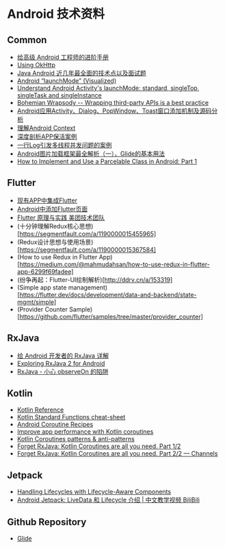 # Android 技术资料

## Common
* [给高级 Android 工程师的进阶手册](http://hencoder.com/)
* [Using OkHttp](https://guides.codepath.com/android/Using-OkHttp)
* [Java Android 近几年最全面的技术点以及面试题](https://github.com/pengMaster/BestNote)
* [Android “launchMode” (Visualized)](https://medium.com/@iammert/android-launchmode-visualized-8843fc833dbe)
* [Understand Android Activity's launchMode: standard, singleTop, singleTask and singleInstance](https://inthecheesefactory.com/blog/understand-android-activity-launchmode/en)
* [Bohemian Wrapsody -- Wrapping third-party APIs is a best practice](https://proandroiddev.com/bohemian-wrapsody-86a5ac3c910a)
* [Android应用Activity、Dialog、PopWindow、Toast窗口添加机制及源码分析](https://blog.csdn.net/yanbober/article/details/46361191)
* [理解Android Context](http://gityuan.com/2017/04/09/android_context/)
* [深度剖析APP保活案例](http://gityuan.com/2018/02/24/process-keep-forever/)
* [一行Log引发多线程并发问题的案例](http://gityuan.com/2018/02/03/log-fc/)
* [Android图片加载框架最全解析（一），Glide的基本用法](https://blog.csdn.net/guolin_blog/article/details/53759439)
* [How to Implement and Use a Parcelable Class in Android: Part 1](https://medium.com/techmacademy/how-to-implement-and-use-a-parcelable-class-in-android-part-1-28cca73fc2d1)

## Flutter
* [现有APP中集成Flutter](https://github.com/flutter/flutter/wiki/Add-Flutter-to-existing-apps)
* [Android中添加Flutter页面](https://github.com/flutter/flutter/wiki/Adding-Flutter-to-Android)
* [Flutter 原理与实践 美团技术团队](https://tech.meituan.com/2018/08/09/waimai-flutter-practice.html)
* (十分钟理解Redux核心思想)[https://segmentfault.com/a/1190000015455965]
* (Redux设计思想与使用场景)[https://segmentfault.com/a/1190000015367584]
* (How to use Redux in Flutter App)[https://medium.com/@mahmudahsan/how-to-use-redux-in-flutter-app-6299f69fadee]
* (纷争再起：Flutter-UI绘制解析)[http://ddrv.cn/a/153319]
* (Simple app state management)[https://flutter.dev/docs/development/data-and-backend/state-mgmt/simple]
* (Provider Counter Sample)[https://github.com/flutter/samples/tree/master/provider_counter]

## RxJava
* [给 Android 开发者的 RxJava 详解](http://gank.io/post/560e15be2dca930e00da1083)
* [Exploring RxJava 2 for Android](https://jakewharton.com/exploring-rxjava-2-for-android/)
* [RxJava - 小心 observeOn 的陷阱](https://www.jianshu.com/p/238b286ac69c)

## Kotlin
* [Kotlin Reference](https://kotlinlang.org/docs/reference/)
* [Kotlin Standard Functions cheat-sheet](https://medium.com/androiddevelopers/kotlin-standard-functions-cheat-sheet-27f032dd4326)
* [Android Coroutine Recipes](https://proandroiddev.com/android-coroutine-recipes-33467a4302e9)
* [Improve app performance with Kotlin coroutines](https://developer.android.com/kotlin/coroutines)
* [Kotlin Coroutines patterns & anti-patterns](https://proandroiddev.com/kotlin-coroutines-patterns-anti-patterns-f9d12984c68e)
* [Forget RxJava: Kotlin Coroutines are all you need. Part 1/2](https://proandroiddev.com/forget-rxjava-kotlin-coroutines-are-all-you-need-part-1-2-4f62ecc4f99b)
* [Forget RxJava: Kotlin Coroutines are all you need. Part 2/2 — Channels](https://proandroiddev.com/forget-rxjava-kotlin-coroutines-are-all-you-need-d4dbdb509708)

## Jetpack
* [Handling Lifecycles with Lifecycle-Aware Components](https://developer.android.com/topic/libraries/architecture/lifecycle)
* [Android Jetpack: LiveData 和 Lifecycle 介绍 | 中文教学视频 BiliBili](https://www.bilibili.com/video/av33633628)

## Github Repository
* [Glide](https://github.com/bumptech/glide)
